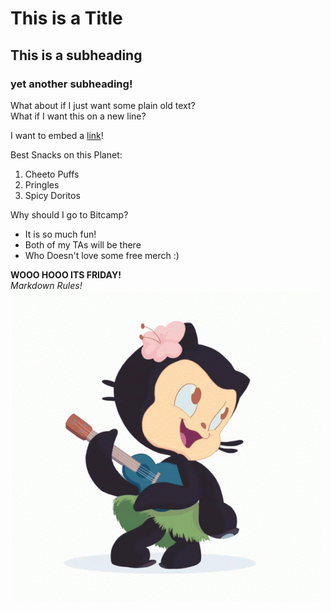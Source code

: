 # This is a Title
## This is a subheading
### yet another subheading!

What about if I just want some plain old text? 
<br /> What if I want this on a new line?

I want to embed a [link](https://www.markdownguide.org/cheat-sheet/)! 
<br />

Best Snacks on this Planet:
1. Cheeto Puffs
2. Pringles
3. Spicy Doritos 

Why should I go to Bitcamp?
- It is so much fun!
- Both of my TAs will be there
- Who Doesn't love some free merch :) 

**WOOO HOOO ITS FRIDAY!** <br />
*Markdown Rules!* <br />
![image](/hula-dancer-octo-cat.gif)




